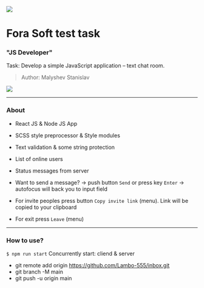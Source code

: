 ![](https://sun9-26.userapi.com/impg/yVQ1wYSjac9k0adkjSVAzvFCZz_a7GIfFs16bg/wREDSzTw4yc.jpg?size=390x120&quality=96&proxy=1&sign=7436e46a6466f75bc8d034ffcdb0455a&type=album)
# Fora Soft test task
### "JS Developer"
Task: Develop a simple JavaScript application – text chat room.
> Author: Malyshev Stanislav

![](https://sun9-28.userapi.com/impg/3Vvmg3JZRYJjukVruFzf9VpQzUU2PrGk6oDytA/8U6uLNZ-apo.jpg?size=358x637&quality=96&proxy=1&sign=7b33f66eac7e1c5e82edaf3f7665e86c&type=album)


-------------
### About
- React JS & Node JS App
- SCSS style preprocessor & Style modules
- Text validation & some string protection
- List of online users
- Status messages from server

- Want to send a message? -> push button `Send` or press key `Enter` -> autofocus will back you to input field
- For invite peoples press button `Copy invite link` (menu). Link will be copied to your clipboard
- For exit press `Leave` (menu)

-------------
### How to use?
`$ npm run start`
Concurrently start: cliend & server


- git remote add origin https://github.com/Lambo-555/inbox.git
- git branch -M main
- git push -u origin main
